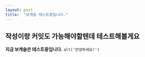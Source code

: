 ```yaml
---
layout: post
title:  "보캐슬 테스트중입니다."
---
```

## 작성이랑 커밋도 가능해야할텐데 테스트해볼게요
**지금 보캐슬은 테스트중입니다.**
`alt('안녕하세요!')`
